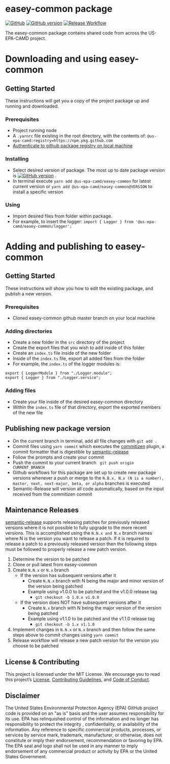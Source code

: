 # easey-common package
[![GitHub](https://img.shields.io/github/license/US-EPA-CAMD/easey-common)](https://github.com/US-EPA-CAMD/easey-common/blob/develop/LICENSE.md)
[![GitHub version](https://badge.fury.io/gh/US-EPA-CAMD%2Feasey-common.svg)](https://badge.fury.io/gh/US-EPA-CAMD%2Feasey-common)
[![Release Workflow](https://github.com/US-EPA-CAMD/easey-common/workflows/Release%20Workflow/badge.svg)](https://github.com/US-EPA-CAMD/easey-common/actions)<br>

The easey-common package contains shared code from across the US-EPA-CAMD project. 
 
# Downloading and using easey-common

## Getting Started
These instructions will get you a copy of the project package up and running and downloaded.

### Prerequisites
- Project running node
- A ```.yarnrc``` file existing in the root directory, with the contents of: ``` @us-epa-camd:registry=https://npm.pkg.github.com ```
- [Authenticate to github package registry on local machine](https://docs.github.com/en/packages/working-with-a-github-packages-registry/working-with-the-npm-registry)

### Installing
- Select desired version of package. The most up to date package version is [![GitHub version](https://badge.fury.io/gh/US-EPA-CAMD%2Feasey-common.svg)](https://badge.fury.io/gh/US-EPA-CAMD%2Feasey-common) . <br>
- In terminal execute ```yarn add @us-epa-camd/easey-common``` for latest current version or ```yarn add @us-epa-camd/easey-common@VERSION``` to install a specific version

### Using
- Import desired files from folder within package.
- For example, to insert the logger: ``` import { Logger } from '@us-epa-camd/easey-common/logger'; ```

# Adding and publishing to easey-common

## Getting Started 
These instructions will show you how to edit the existing package, and publish a new version.

### Prerequisites
- Cloned easey-common github master branch on your local machine

### Adding directories
- Create a new folder in the ``` src ``` directory of the project
- Create the export files that you wish to add inside of this folder
- Create an ```index.ts``` file inside of the new folder
- Inside of the ```index.ts``` file, export all added files from the folder 
- For example, the ```index.ts``` of the logger modules is:
```
export { LoggerModule } from "./Logger.module";
export { Logger } from "./Logger.service";
```

### Adding files
- Create your file inside of the desired easey-common directory
- Within the ```index.ts``` file of that directory, export the exported members of the new file

## Publishing new package version
- On the current branch in terminal, add all file changes with ```git add .```
- Commit files using ``` yarn commit ``` which executes the [commitizen](https://commitizen-tools.github.io/commitizen/) plugin, a commit formatter that is digestible by [semantic-release](https://semantic-release.gitbook.io/semantic-release/)
- Follow the prompts and create your commit
- Push the commit to your current branch
``` git push origin CURRENT_BRANCH```
- Github workflows for this package are set up to create new package versions whenever a push or merge to the ```N.B.x, N.x (N is a number), master, next, next-major, beta, or alpha``` branches is executed
- Semantic-Release will version all code automatically, based on the input received from the commitizen commit

## Maintenance Releases
[semantic-release](https://semantic-release.gitbook.io/semantic-release/) supports releasing patches for previously released versions where it is not possible to fully upgrade to the more recent versions. This is accomplished using the `N.N.x and N.x` branch names where N is the version you want to release a patch. If it is required to release a patch to a previously released version then the following steps must be followed to properly release a new patch version.

1. Determine the version to be patched
2. Clone or pull latest from easey-common
3. Create `N.N.x` or `N.x` branch
   - If the version has subsequent versions after it
     - Create `N.N.x` branch with N being the major and minor version of the version being patched
     - Example using v1.0.0 to be patched and the v1.0.0 release tag
       - `git checkout -b 1.0.x v1.0.0`
   - If the version does NOT have subsequent versions after it
     - Create `N.x` branch with N being the major version of the version being patched
     - Example using v1.1.0 to be patched and the v1.1.0 release tag
       - `git checkout -b 1.x v1.1.0`
4. Implement changes in `N.N.x` or `N.x` branch and then follow the same steps above to commit changes using `yarn commit`
5. Release workflow will release a new patch version for the version you choose to be patched

## License & Contributing
This project is licensed under the MIT License. We encourage you to read this project’s [License](https://github.com/US-EPA-CAMD/devops/blob/master/LICENSE), [Contributing Guidelines](https://github.com/US-EPA-CAMD/devops/blob/master/CONTRIBUTING.md), and [Code of Conduct](https://github.com/US-EPA-CAMD/devops/blob/master/CODE_OF_CONDUCT.md).

## Disclaimer
The United States Environmental Protection Agency (EPA) GitHub project code is provided on an "as is" basis and the user assumes responsibility for its use. EPA has relinquished control of the information and no longer has responsibility to protect the integrity , confidentiality, or availability of the information. Any reference to specific commercial products, processes, or services by service mark, trademark, manufacturer, or otherwise, does not constitute or imply their endorsement, recommendation or favoring by EPA. The EPA seal and logo shall not be used in any manner to imply endorsement of any commercial product or activity by EPA or the United States Government.
